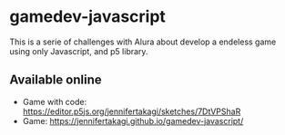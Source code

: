 # gamedev-javascript

This is a serie of challenges with Alura about develop a endeless game using only Javascript, and p5 library.

## Available online

 - Game with code: https://editor.p5js.org/jennifertakagi/sketches/7DtVPShaR
- Game: https://jennifertakagi.github.io/gamedev-javascript/
